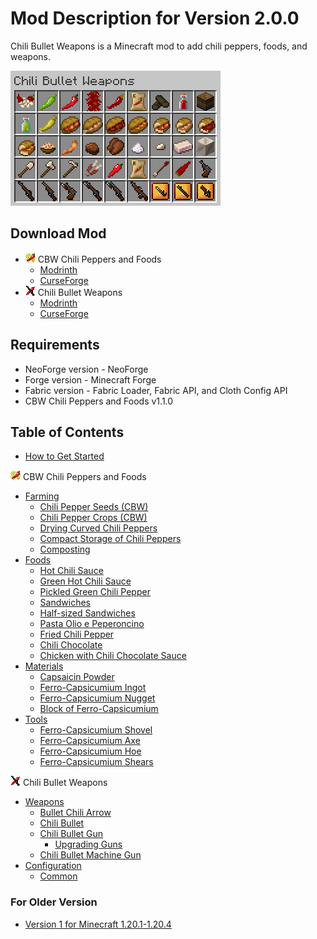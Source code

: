 # Mod Description for Version 2.0.0

Chili Bullet Weapons is a Minecraft mod to add chili peppers, foods, and weapons.

![Items](media/item/misc/items_v2.0.0.png)

## Download Mod

- ![ ](media/cpaf_icon_16.png) CBW Chili Peppers and Foods
  - [Modrinth](https://modrinth.com/mod/cbw-chili-peppers-and-foods)
  - [CurseForge](https://www.curseforge.com/minecraft/mc-mods/cbw-chili-peppers-and-foods)
- ![ ](media/icon_16.png) Chili Bullet Weapons
  - [Modrinth](https://modrinth.com/project/chili-bullet-weapons)
  - [CurseForge](https://www.curseforge.com/minecraft/mc-mods/chili-bullet-weapons)

## Requirements

- NeoForge version - NeoForge
- Forge version - Minecraft Forge
- Fabric version - Fabric Loader, Fabric API, and Cloth Config API
- CBW Chili Peppers and Foods v1.1.0

## Table of Contents

- [How to Get Started](v2/index.html)

![ ](media/cpaf_icon_16.png) CBW Chili Peppers and Foods

- [Farming](v2/farming.html)
  - [Chili Pepper Seeds (CBW)](v2/farming.html#chili-pepper-seeds-cbw)
  - [Chili Pepper Crops (CBW)](v2/farming.html#chili-pepper-crops-cbw)
  - [Drying Curved Chili Peppers](v2/farming.html#drying-curved-chili-peppers)
  - [Compact Storage of Chili Peppers](v2/farming.html#compact-storage-of-chili-peppers)
  - [Composting](v2/farming.html#composting)
- [Foods](v2/foods.html)
  - [Hot Chili Sauce](v2/foods.html#hot-chili-sauce)
  - [Green Hot Chili Sauce](v2/foods.html#green-hot-chili-sauce)
  - [Pickled Green Chili Pepper](v2/foods.html#pickled-green-chili-pepper)
  - [Sandwiches](v2/foods.html#sandwiches)
  - [Half-sized Sandwiches](v2/foods.html#half-sized-sandwiches)
  - [Pasta Olio e Peperoncino](v2/foods.html#pasta-olio-e-peperoncino)
  - [Fried Chili Pepper](v2/foods.html#fried-chili-pepper)
  - [Chili Chocolate](v2/foods.html#chili-chocolate)
  - [Chicken with Chili Chocolate Sauce](v2/foods.html#chicken-with-chili-chocolate-sauce)
- [Materials](v2/materials.html)
  - [Capsaicin Powder](v2/materials.html#capsaicin-powder)
  - [Ferro-Capsicumium Ingot](v2/materials.html#ferro-capsicumium-ingot)
  - [Ferro-Capsicumium Nugget](v2/materials.html#ferro-capsicumium-nugget)
  - [Block of Ferro-Capsicumium](v2/materials.html#block-of-ferro-capsicumium)
- [Tools](v2/tools.html)
  - [Ferro-Capsicumium Shovel](v2/tools.html#ferro-capsicumium-shovel)
  - [Ferro-Capsicumium Axe](v2/tools.html#ferro-capsicumium-axe)
  - [Ferro-Capsicumium Hoe](v2/tools.html#ferro-capsicumium-hoe)
  - [Ferro-Capsicumium Shears](v2/tools.html#ferro-capsicumium-shears)

![ ](media/icon_16.png) Chili Bullet Weapons

- [Weapons](v2/weapons.html)
  - [Bullet Chili Arrow](v2/weapons.html#bullet-chili-arrow)
  - [Chili Bullet](v2/weapons.html#chili-bullet)
  - [Chili Bullet Gun](v2/weapons.html#chili-bullet-gun)
    - [Upgrading Guns](v2/weapons.html#upgrading-guns)
  - [Chili Bullet Machine Gun](v2/weapons.html#chili-bullet-machine-gun)
- [Configuration](v2/config.html)
  - [Common](v2/config.html#common)

### For Older Version

- [Version 1 for Minecraft 1.20.1-1.20.4](v1/index.html)

